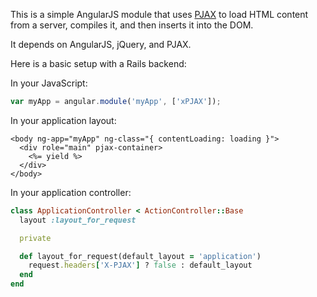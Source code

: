 This is a simple AngularJS module that uses [PJAX](https://github.com/defunkt/jquery-pjax) to load HTML content from a server, compiles it, and then inserts it into the DOM.

It depends on AngularJS, jQuery, and PJAX.

Here is a basic setup with a Rails backend:

In your JavaScript:
```javascript
var myApp = angular.module('myApp', ['xPJAX']);
```

In your application layout:
```erb
<body ng-app="myApp" ng-class="{ contentLoading: loading }">
  <div role="main" pjax-container>
    <%= yield %>
  </div>
</body>
```

In your application controller:
```ruby
class ApplicationController < ActionController::Base
  layout :layout_for_request

  private

  def layout_for_request(default_layout = 'application')
    request.headers['X-PJAX'] ? false : default_layout
  end
end
```
